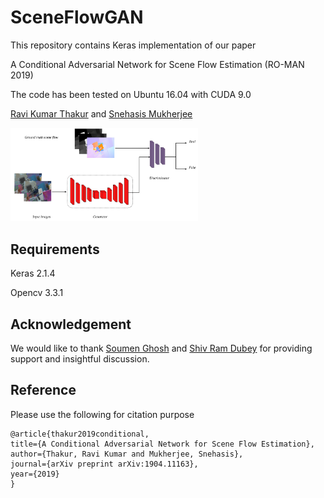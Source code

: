 # SceneFlowGAN

This repository contains Keras implementation of our paper 

A Conditional Adversarial Network for Scene Flow Estimation (RO-MAN 2019)

The code has been tested on Ubuntu 16.04 with CUDA 9.0

[Ravi Kumar Thakur](https://ravikt.github.io/) and [Snehasis Mukherjee](https://sites.google.com/a/iiits.in/snehasis-mukherjee/)

<img src="misc/SceneFLowGAN.jpg" width=300>

## Requirements

Keras 2.1.4

Opencv 3.3.1

## Acknowledgement

We would like to thank [Soumen Ghosh](https://sites.google.com/site/soumenca/) and [Shiv Ram Dubey](https://sites.google.com/site/shivram1987/) for providing support and insightful discussion.

## Reference

Please use the following for citation purpose

    @article{thakur2019conditional,
    title={A Conditional Adversarial Network for Scene Flow Estimation},
    author={Thakur, Ravi Kumar and Mukherjee, Snehasis},
    journal={arXiv preprint arXiv:1904.11163},
    year={2019}
    }

